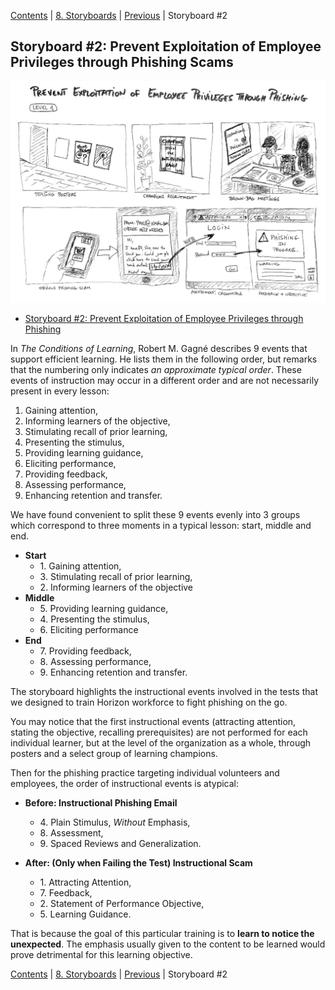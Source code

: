 [Contents](README.md) | [8. Storyboards](800-STORYBOARDS.md) | [Previous](810-STORYBOARD1.md) | Storyboard #2

## Storyboard #2: Prevent Exploitation of Employee Privileges through Phishing Scams

[![Storyboard #2: Prevent Exploitation of Employee Privileges through Phishing](820-storyboard2-preview.jpg)](820-storyboard2.pdf)

* [Storyboard #2: Prevent Exploitation of Employee Privileges through Phishing](820-storyboard2.pdf)

In *The Conditions of Learning*, Robert M. Gagné describes 9 events
that support efficient learning. He lists them in the following order,
but remarks that the numbering only indicates *an approximate typical order*.
These events of instruction may occur in a different order and are not
necessarily present in every lesson:

  1. Gaining attention,
  2. Informing learners of the objective,
  3. Stimulating recall of prior learning,
  4. Presenting the stimulus,
  5. Providing learning guidance,
  6. Eliciting performance,
  7. Providing feedback,
  8. Assessing performance,
  9. Enhancing retention and transfer.

We have found convenient to split these 9 events evenly into 3 groups which
correspond to three moments in a typical lesson: start, middle and end.

  * **Start**
    - 1\. Gaining attention,
    - 3\. Stimulating recall of prior learning,
    - 2\. Informing learners of the objective
  * **Middle**
    - 5\. Providing learning guidance,
    - 4\. Presenting the stimulus,
    - 6\. Eliciting performance
  * **End**
    - 7\. Providing feedback,
    - 8\. Assessing performance,
    - 9\. Enhancing retention and transfer.

The storyboard highlights the instructional events involved in the tests
that we designed to train Horizon workforce to fight phishing on the go.

You may notice that the first instructional events (attracting attention,
stating the objective, recalling prerequisites) are not performed for each
individual learner, but at the level of the organization as a whole, through
posters and a select group of learning champions.

Then for the phishing practice targeting individual volunteers and employees,
the order of instructional events is atypical:

  * **Before: Instructional Phishing Email**
    - 4\. Plain Stimulus, *Without* Emphasis,
    - 8\. Assessment,
    - 9\. Spaced Reviews and Generalization.

  * **After: (Only when Failing the Test) Instructional Scam**
    - 1\. Attracting Attention,
    - 7\. Feedback,
    - 2\. Statement of Performance Objective,
    - 5\. Learning Guidance.

That is because the goal of this particular training is to
**learn to notice the unexpected**. The emphasis usually given
to the content to be learned would prove detrimental for this
learning objective.

[Contents](README.md) | [8. Storyboards](800-STORYBOARDS.md) | [Previous](810-STORYBOARD1.md) | Storyboard #2
